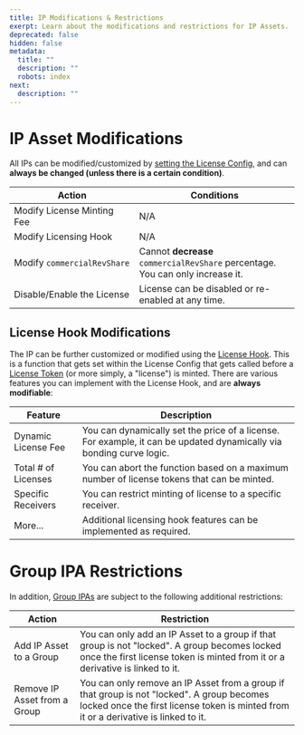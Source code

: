 ```yaml
---
title: IP Modifications & Restrictions
exerpt: Learn about the modifications and restrictions for IP Assets.
deprecated: false
hidden: false
metadata:
  title: ""
  description: ""
  robots: index
next:
  description: ""
---
```


# IP Asset Modifications

All IPs can be modified/customized by [setting the License Config](doc:license-config-hook), and can **always be changed (unless there is a certain condition)**.

| **Action**                  | **Conditions**                                                                 |
| --------------------------- | ------------------------------------------------------------------------------ |
| Modify License Minting Fee  | N/A                                                                            |
| Modify Licensing Hook       | N/A                                                                            |
| Modify `commercialRevShare` | Cannot **decrease** `commercialRevShare` percentage. You can only increase it. |
| Disable/Enable the License  | License can be disabled or re-enabled at any time.                             |

## License Hook Modifications

The IP can be further customized or modified using the [License Hook](https://docs.story.foundation/docs/license-config-hook#/licensing-hook). This is a function that gets set within the License Config that gets called before a [License Token](doc:license-token) (or more simply, a "license") is minted. There are various features you can implement with the License Hook, and are **always modifiable**:

| **Feature**         | **Description**                                                                                                     |
| ------------------- | ------------------------------------------------------------------------------------------------------------------- |
| Dynamic License Fee | You can dynamically set the price of a license. For example, it can be updated dynamically via bonding curve logic. |
| Total # of Licenses | You can abort the function based on a maximum number of license tokens that can be minted.                          |
| Specific Receivers  | You can restrict minting of license to a specific receiver.                                                         |
| More...             | Additional licensing hook features can be implemented as required.                                                  |

# Group IPA Restrictions

In addition, [Group IPAs](doc:grouping-module) are subject to the following additional restrictions:

| **Action**                   | **Restriction**                                                                                                                                                                    |
| ---------------------------- | ---------------------------------------------------------------------------------------------------------------------------------------------------------------------------------- |
| Add IP Asset to a Group      | You can only add an IP Asset to a group if that group is not "locked". A group becomes locked once the first license token is minted from it or a derivative is linked to it.      |
| Remove IP Asset from a Group | You can only remove an IP Asset from a group if that group is not "locked". A group becomes locked once the first license token is minted from it or a derivative is linked to it. |
